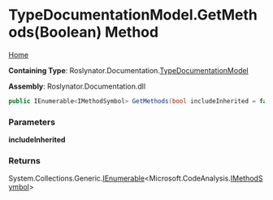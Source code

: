 <a name="_top"></a>

# TypeDocumentationModel\.GetMethods\(Boolean\) Method

[Home](../../../../README.md#_top)

**Containing Type**: Roslynator\.Documentation\.[TypeDocumentationModel](../README.md#_top)

**Assembly**: Roslynator\.Documentation\.dll

```csharp
public IEnumerable<IMethodSymbol> GetMethods(bool includeInherited = false)
```

### Parameters

**includeInherited**

### Returns

System\.Collections\.Generic\.[IEnumerable](https://docs.microsoft.com/en-us/dotnet/api/system.collections.generic.ienumerable-1)\<Microsoft\.CodeAnalysis\.[IMethodSymbol](https://docs.microsoft.com/en-us/dotnet/api/microsoft.codeanalysis.imethodsymbol)>

